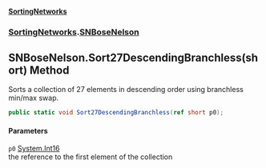 #### [SortingNetworks](./index.md 'index')
### [SortingNetworks](./SortingNetworks.md 'SortingNetworks').[SNBoseNelson](./SortingNetworks-SNBoseNelson.md 'SortingNetworks.SNBoseNelson')
## SNBoseNelson.Sort27DescendingBranchless(short) Method
Sorts a collection of 27 elements in descending order using branchless min/max swap.  
```csharp
public static void Sort27DescendingBranchless(ref short p0);
```
#### Parameters
<a name='SortingNetworks-SNBoseNelson-Sort27DescendingBranchless(short)-p0'></a>
`p0` [System.Int16](https://docs.microsoft.com/en-us/dotnet/api/System.Int16 'System.Int16')  
the reference to the first element of the collection  
  
